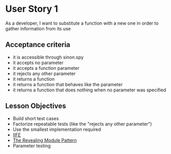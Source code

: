 # User Story 1

As a developer, I want to substitute a function with a new one in order to gather information from its use

## Acceptance criteria

* it is accessible through sinon.spy
* it accepts no parameter
* it accepts a function parameter
* it rejects any other parameter
* it returns a function
* it returns a function that behaves like the parameter
* it returns a function that does nothing when no parameter was specified

## Lesson Objectives

* Build short test cases
* Factorize repeatable tests (like the "rejects any other parameter")
* Use the smallest implementation required
* [IIFE](https://en.wikipedia.org/wiki/Immediately-invoked_function_expression)
* [The Revealing Module Pattern](https://addyosmani.com/resources/essentialjsdesignpatterns/book/#revealingmodulepatternjavascript)
* Parameter testing
